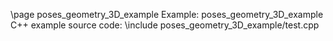 \page poses_geometry_3D_example Example: poses_geometry_3D_example
C++ example source code:
\include poses_geometry_3D_example/test.cpp
